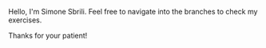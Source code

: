 Hello, I'm Simone Sbrili.
Feel free to navigate into the branches to check my exercises.

Thanks for your patient!
